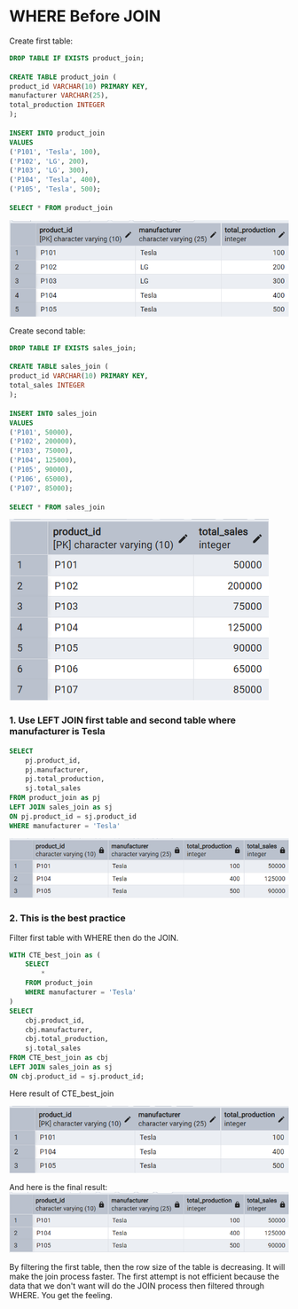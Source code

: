 # WHERE Before JOIN

Create first table:
```sql
DROP TABLE IF EXISTS product_join;

CREATE TABLE product_join (
product_id VARCHAR(10) PRIMARY KEY,
manufacturer VARCHAR(25),
total_production INTEGER
);

INSERT INTO product_join
VALUES
('P101', 'Tesla', 100),
('P102', 'LG', 200),
('P103', 'LG', 300),
('P104', 'Tesla', 400),
('P105', 'Tesla', 500);

SELECT * FROM product_join
```
![Library_project](https://github.com/imdwipayana/PostgreSQL/blob/main/Best%20Practices/WHERE%20Before%20JOIN/image/table1.png)

Create second table:
```sql
DROP TABLE IF EXISTS sales_join;

CREATE TABLE sales_join (
product_id VARCHAR(10) PRIMARY KEY,
total_sales INTEGER
);

INSERT INTO sales_join
VALUES
('P101', 50000),
('P102', 200000),
('P103', 75000),
('P104', 125000),
('P105', 90000),
('P106', 65000),
('P107', 85000);

SELECT * FROM sales_join
```
![Library_project](https://github.com/imdwipayana/PostgreSQL/blob/main/Best%20Practices/WHERE%20Before%20JOIN/image/table2.png)

### 1. Use LEFT JOIN first table and second table where manufacturer is Tesla
```sql
SELECT
	pj.product_id,
	pj.manufacturer,
	pj.total_production,
	sj.total_sales
FROM product_join as pj
LEFT JOIN sales_join as sj
ON pj.product_id = sj.product_id
WHERE manufacturer = 'Tesla'
```
![Library_project](https://github.com/imdwipayana/PostgreSQL/blob/main/Best%20Practices/WHERE%20Before%20JOIN/image/number1.png)


### 2. This is the best practice
Filter first table with WHERE then do the JOIN.
```sql
WITH CTE_best_join as (
	SELECT
		*
	FROM product_join
	WHERE manufacturer = 'Tesla'
)
SELECT
	cbj.product_id,
	cbj.manufacturer,
	cbj.total_production,
	sj.total_sales
FROM CTE_best_join as cbj
LEFT JOIN sales_join as sj
ON cbj.product_id = sj.product_id;
```
Here result of CTE_best_join

![Library_project](https://github.com/imdwipayana/PostgreSQL/blob/main/Best%20Practices/WHERE%20Before%20JOIN/image/number2part1.png)

And here is the final result:
![Library_project](https://github.com/imdwipayana/PostgreSQL/blob/main/Best%20Practices/WHERE%20Before%20JOIN/image/number2part2.png)

By filtering the first table, then the row size of the table is decreasing. It will make the join process faster. The first attempt is not efficient because the data that we don't want will do the JOIN process then filtered through WHERE. You get the feeling.
